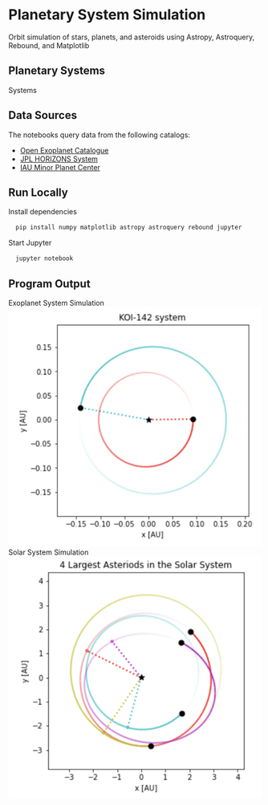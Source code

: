 # Planetary System Simulation
Orbit simulation of stars, planets, and asteroids using Astropy, Astroquery, Rebound, and Matplotlib

## Planetary Systems
Systems

## Data Sources

The notebooks query data from the following catalogs:
- [Open Exoplanet Catalogue](http://openexoplanetcatalogue.com/)
- [JPL HORIZONS System](https://ssd.jpl.nasa.gov/?horizons)
- [IAU Minor Planet Center](https://www.minorplanetcenter.net/)

## Run Locally

Install dependencies

```bash
  pip install numpy matplotlib astropy astroquery rebound jupyter 
```

Start Jupyter
```bash
  jupyter notebook
```

## Program Output
Exoplanet System Simulation
![Exoplanet Program](./imgs/exoplanet-output.png)
Solar System Simulation
![Solar System Program](./imgs/solar-system-output.png)